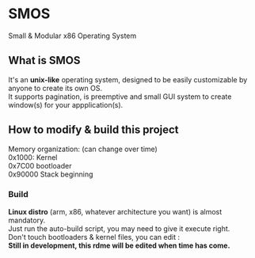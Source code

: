 # SMOS
Small &amp; Modular x86 Operating System
## What is SMOS
It's an **unix-like** operating system, designed to be easily customizable by anyone to create its own OS.</br>
It supports pagination, is preemptive and small GUI system to create window(s) for your appplication(s).</br>
## How to modify & build this project
Memory organization: (can change over time)</br>
0x1000: Kernel</br>
0x7C00 bootloader</br>
0x90000 Stack beginning</br>
### Build
**Linux distro** (arm, x86, whatever architecture you want) is almost mandatory.</br>
Just run the auto-build script, you may need to give it execute right.</br>
Don't touch bootloaders & kernel files, you can edit :</br>
**Still in development, this rdme will be edited when time has come.**
